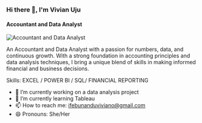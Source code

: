 ### Hi there 👋, I'm Vivian Uju
#### Accountant and Data Analyst
![Accountant and Data Analyst](https://arturssmirnovs.github.io/github-profile-readme-generator/images/banner.png)

An Accountant and Data Analyst with a passion for numbers, data, and continuous growth. With a strong foundation in accounting principles and data analysis techniques, I bring a unique blend of skills in making informed financial and business decisions.

Skills: EXCEL / POWER BI / SQL/ FINANCIAL REPORTING

- 🔭 I’m currently working on a data analysis project 
- 🌱 I’m currently learning Tableau 
- 📫 How to reach me: ifebunanduviviano@gmail.com 
- 😄 Pronouns: She/Her 

















